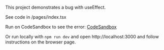This project demonstrates a bug with useEffect.

See code in /pages/index.tsx

Run on CodeSandbox to see the error: [CodeSandbox](https://codesandbox.io/s/useeffect-bug-oz4k9k?file=/pages/index.tsx)

Or run locally with `npm run dev` and open http://localhost:3000 and follow instructions on the browser page.
